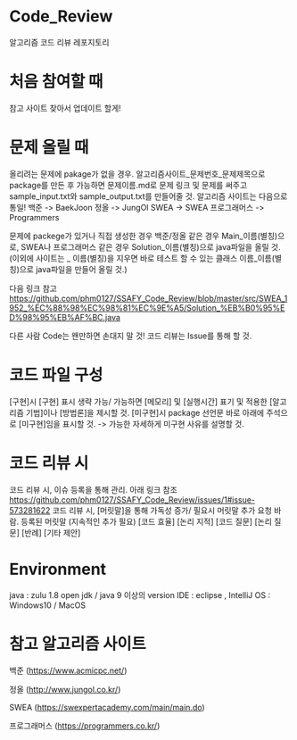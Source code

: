 # Code_Review
알고리즘 코드 리뷰 레포지토리


# 처음 참여할 때
참고 사이트 찾아서 업데이트 할게!

# 문제 올릴 때

올리려는 문제에 pakage가 없을 경우. 알고리즘사이트_문제번호_문제제목으로 package를 만든 후 가능하면 문제이름.md로 문제 링크 및 문제를 써주고 sample_input.txt와 sample_output.txt를 만들어줄 것. 알고리즘 사이트는 다음으로 통일! 백준 -> BaekJoon 정올 -> JungOl SWEA -> SWEA 프로그래머스 -> Programmers

문제에 packege가 있거나 직접 생성한 경우 백준/정올 같은 경우 Main_이름(별칭)으로, SWEA나 프로그래머스 같은 경우 Solution_이름(별칭)으로 java파일을 올릴 것. (이외에 사이트는 _ 이름(별칭)을 지우면 바로 테스트 할 수 있는 클래스 이름_이름(별칭)으로 java파일을 만들어 올릴 것.)

다음 링크 참고
https://github.com/phm0127/SSAFY_Code_Review/blob/master/src/SWEA_1952_%EC%88%98%EC%98%81%EC%9E%A5/Solution_%EB%B0%95%ED%98%95%EB%AF%BC.java

다른 사람 Code는 왠만하면 손대지 말 것! 코드 리뷰는 Issue를 통해 할 것.

# 코드 파일 구성
[구현]시 [구현] 표시 생략 가능/ 가능하면 [메모리] 및 [실행시간] 표기 및 적용한 [알고리즘 기법]이나 [방법론]을 제시할 것. [미구현]시 package 선언문 바로 아래에 주석으로 [미구현]임을 표시할 것. -> 가능한 자세하게 미구현 사유를 설명할 것.

# 코드 리뷰 시
코드 리뷰 시, 이슈 등록을 통해 관리. 아래 링크 참조 https://github.com/phm0127/SSAFY_Code_Review/issues/1#issue-573281622
코드 리뷰 시, [머릿말]을 통해 가독성 증가/ 필요시 머릿말 추가 요청 바람.
등록된 머릿말 (지속적인 추가 필요)
[코드 효율] [논리 지적] [코드 질문] [논리 질문] [반례] [기타 제안]

# Environment
java : zulu 1.8 open jdk / java 9 이상의 version
IDE : eclipse , IntelliJ
OS : Windows10 / MacOS

# 참고 알고리즘 사이트
백준 (https://www.acmicpc.net/)

정올 (http://www.jungol.co.kr/)

SWEA (https://swexpertacademy.com/main/main.do)

프로그래머스 (https://programmers.co.kr/)
